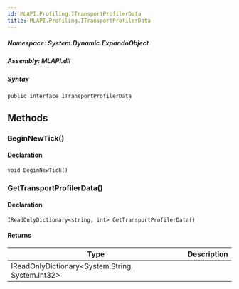 ```yaml
---  
id: MLAPI.Profiling.ITransportProfilerData  
title: MLAPI.Profiling.ITransportProfilerData
---
```


<div class="markdown level0 summary">

</div>

<div class="markdown level0 conceptual">

</div>

##### **Namespace**: System.Dynamic.ExpandoObject

##### **Assembly**: MLAPI.dll

##### Syntax

    public interface ITransportProfilerData

## Methods 

### BeginNewTick()

<div class="markdown level1 summary">

</div>

<div class="markdown level1 conceptual">

</div>

#### Declaration

    void BeginNewTick()

### GetTransportProfilerData()

<div class="markdown level1 summary">

</div>

<div class="markdown level1 conceptual">

</div>

#### Declaration

    IReadOnlyDictionary<string, int> GetTransportProfilerData()

#### Returns

| Type                                                   | Description |
|--------------------------------------------------------|-------------|
| IReadOnlyDictionary&lt;System.String, System.Int32&gt; |             |
